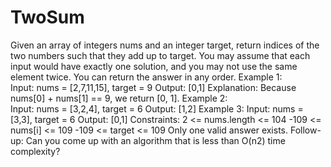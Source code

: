 # TwoSum
Given an array of integers nums and an integer target, return indices of the two numbers such that they add up to target. 
You may assume that each input would have exactly one solution, and you may not use the same element twice. 
You can return the answer in any order. 
Example 1:  
Input: nums = [2,7,11,15], 
target = 9 
Output: [0,1] 
Explanation: Because nums[0] + nums[1] == 9, we return [0, 1]. 
Example 2:  
Input: nums = [3,2,4], 
target = 6 
Output: [1,2] 
Example 3: 
Input: nums = [3,3], 
target = 6 
Output: [0,1] 
Constraints: 
2 <= nums.length <= 104 
-109 <= nums[i] <= 109 
-109 <= target <= 109 
Only one valid answer exists. 
Follow-up: Can you come up with an algorithm that is less than O(n2) time complexity?
